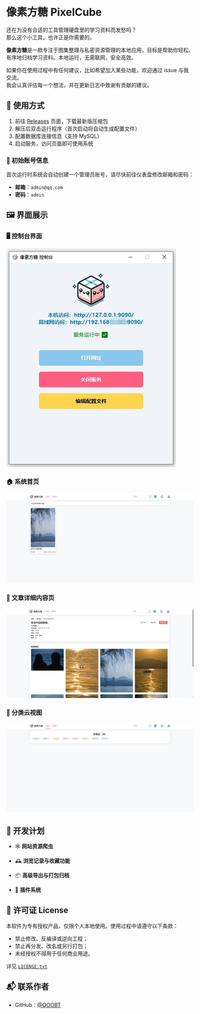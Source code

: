 # 像素方糖 PixelCube

还在为没有合适的工具管理硬盘里的学习资料而发愁吗？  
那么这个小工具，也许正是你需要的。

**像素方糖**是一款专注于图集整理与私密资源管理的本地应用，目标是帮助你轻松、有序地归档学习资料。本地运行，无需联网，安全高效。

如果你在使用过程中有任何建议，比如希望加入某些功能，欢迎通过 issue 与我交流。  
我会认真评估每一个想法，并在更新日志中致谢有贡献的建议。




## 🧭 使用方式

1. 前往 [Releases](https://github.com/OOOBT/PixelCube/releases) 页面，下载最新版压缩包  
2. 解压后双击运行程序（首次启动将自动生成配置文件）  
3. 配置数据库连接信息（支持 MySQL）  
4. 启动服务，访问页面即可使用系统  



### 🔐 初始账号信息

首次运行时系统会自动创建一个管理员账号，请尽快前往仪表盘修改邮箱和密码：

- **邮箱**：`admin@qq.com`  
- **密码**：`admin`  


## 🖼️ 界面展示
### 🖥️ 控制台界面

![控制台](preview/q-00.jpg)


### 🏠 系统首页

![系统首页](preview/q-01.png)


### 📄 文章详细内容页

![文章详情](preview/q-02.png)


### 🧩 分类云视图

![分类云](preview/q-03.png)



## 🚧 开发计划

- 🕸 **网站资源爬虫**  

- 🕰 **浏览记录与收藏功能**

- 📦 **高级导出与打包归档**

- 🧩 **插件系统**



## 📄 许可证 License

本软件为专有授权产品，仅限个人本地使用。使用过程中请遵守以下条款：

- 禁止修改、反编译或逆向工程；
- 禁止再分发、改名或另行打包；
- 未经授权不得用于任何商业用途。

详见 [`LICENSE.txt`](./LICENSE.txt)


## 📬 联系作者

- GitHub：[@OOOBT](https://github.com/OOOBT)
